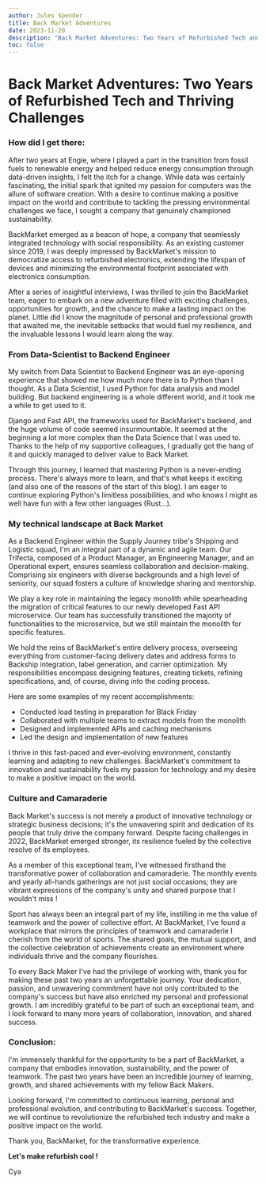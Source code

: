 ```yaml
---
author: Jules Spender
title: Back Market Adventures
date: 2023-11-20
description: "Back Market Adventures: Two Years of Refurbished Tech and Thriving Challenges"
toc: false
---
```


# Back Market Adventures: Two Years of Refurbished Tech and Thriving Challenges

### How did I get there:

After two years at Engie, where I played a part in the transition from fossil fuels to renewable energy and helped reduce
energy consumption through data-driven insights, I felt the itch for a change. While data was certainly fascinating,
the initial spark that ignited my passion for computers was the allure of software creation. With a desire to continue
making a positive impact on the world and contribute to tackling the pressing environmental challenges we face, I sought
a company that genuinely championed sustainability.

BackMarket emerged as a beacon of hope, a company that seamlessly integrated technology with social responsibility. As
an existing customer since 2019, I was deeply impressed by BackMarket's mission to democratize access to refurbished
electronics, extending the lifespan of devices and minimizing the environmental footprint associated with electronics
consumption.

After a series of insightful interviews, I was thrilled to join the BackMarket team, eager to embark on a new adventure
filled with exciting challenges, opportunities for growth, and the chance to make a lasting impact on the planet. Little
did I know the magnitude of personal and professional growth that awaited me, the inevitable setbacks that would fuel my
resilience, and the invaluable lessons I would learn along the way.

### From Data-Scientist to Backend Engineer

My switch from Data Scientist to Backend Engineer was an eye-opening experience that showed me how much more there is to
Python than I thought. As a Data Scientist, I used Python for data analysis and model building.
But backend engineering is a whole different world, and it took me a while to get used to it.

Django and Fast API, the frameworks used for BackMarket's backend, and the huge volume of code seemed insurmountable.
It seemed at the beginning a lot more complex than the Data Science that I was used to. Thanks to the help of my
supportive colleagues, I gradually got the hang of it and quickly managed to deliver value to Back Market.

Through this journey, I learned that mastering Python is a never-ending process. There's always more to learn, and
that's what keeps it exciting (and also one of the reasons of the start of this blog). I am eager to continue exploring
Python's limitless possibilities, and who knows I might as well have fun with a few other languages (Rust...).

### My technical landscape at Back Market

As a Backend Engineer within the Supply Journey tribe's Shipping and Logistic squad, I'm an integral part of a dynamic
and agile team. Our Trifecta, composed of a Product Manager, an Engineering Manager, and an Operational expert, ensures
seamless collaboration and decision-making. Comprising six engineers with diverse backgrounds and a high level of
seniority, our squad fosters a culture of knowledge sharing and mentorship.

We play a key role in maintaining the legacy monolith while spearheading the migration of critical features to our newly
developed Fast API microservice. Our team has successfully transitioned the majority of functionalities to the
microservice, but we still maintain the monolith for specific features.

We hold the reins of BackMarket's entire delivery process, overseeing everything from customer-facing delivery dates and
address forms to Backship integration, label generation, and carrier optimization. My responsibilities encompass
designing features, creating tickets, refining specifications, and, of course, diving into the coding process.

Here are some examples of my recent accomplishments:

- Conducted load testing in preparation for Black Friday
- Collaborated with multiple teams to extract models from the monolith
- Designed and implemented APIs and caching mechanisms
- Led the design and implementation of new features

I thrive in this fast-paced and ever-evolving environment, constantly learning and adapting to new challenges.
BackMarket's commitment to innovation and sustainability fuels my passion for technology and my desire to make a
positive impact on the world.

### Culture and Camaraderie

Back Market's success is not merely a product of innovative technology or strategic business decisions; it's the
unwavering spirit and dedication of its people that truly drive the company forward. Despite facing challenges in 2022,
BackMarket emerged stronger, its resilience fueled by the collective resolve of its employees.

As a member of this exceptional team, I've witnessed firsthand the transformative power of collaboration and camaraderie.
The monthly events and yearly all-hands gatherings are not just social occasions; they are vibrant expressions of the
company's unity and shared purpose that I wouldn't miss !

Sport has always been an integral part of my life, instilling in me the value of teamwork and the power of collective
effort. At BackMarket, I've found a workplace that mirrors the principles of teamwork and camaraderie I cherish from the
world of sports. The shared goals, the mutual support, and the collective celebration of achievements create an
environment where individuals thrive and the company flourishes.

To every Back Maker I've had the privilege of working with, thank you for making these past two years an unforgettable
journey. Your dedication, passion, and unwavering commitment have not only contributed to the company's success but have
also enriched my personal and professional growth. I am incredibly grateful to be part of such an exceptional team, and
I look forward to many more years of collaboration, innovation, and shared success.

### Conclusion:

I'm immensely thankful for the opportunity to be a part of BackMarket, a company that embodies innovation,
sustainability, and the power of teamwork. The past two years have been an incredible journey of learning, growth, and
shared achievements with my fellow Back Makers.

Looking forward, I'm committed to continuous learning, personal and professional evolution, and contributing to
BackMarket's success. Together, we will continue to revolutionize the refurbished tech industry and make a positive
impact on the world.

Thank you, BackMarket, for the transformative experience.

**Let's make refurbish cool !**

Cya